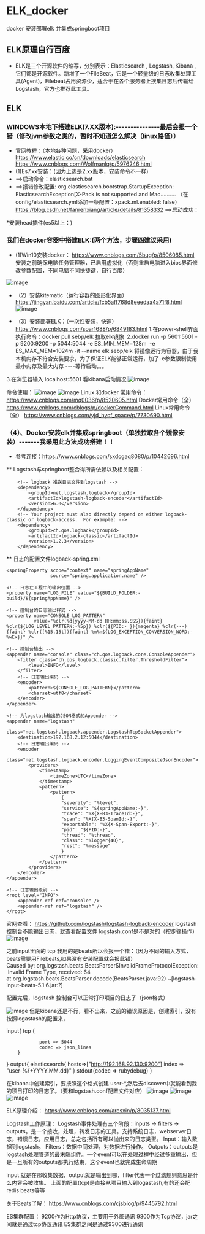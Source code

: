 # ELK_docker
docker 安装部署elk  并集成springboot项目


## ELK原理自行百度
* ELK是三个开源软件的缩写，分别表示：Elasticsearch , Logstash, Kibana , 它们都是开源软件。新增了一个FileBeat，它是一个轻量级的日志收集处理工具(Agent)，Filebeat占用资源少，适合于在各个服务器上搜集日志后传输给Logstash，官方也推荐此工具。

## ELK

### WINDOWS本地下搭建ELK(7.XX版本):---------------最后会报一个错（修改jvm参数之类的，暂时不知道怎么解决（linux路径））
* 官网教程：（本地各种问题，采用docker）
  https://www.elastic.co/cn/downloads/elasticsearch
  https://www.cnblogs.com/Wolfmanlq/p/5976246.html
* (1)Es7.xx安装：(因为上边是2.xx版本，安装命令不一样)
* ==>启动命令：elasticsearch.bat
* ==>报错修改配置:
org.elasticsearch.bootstrap.StartupException: ElasticsearchException[X-Pack is not supported and Mac..........
（在config/elasticsearch.yml添加一条配置：xpack.ml.enabled: false）
https://blog.csdn.net/fanrenxiang/article/details/81358332
==>启动成功：

*安装head插件(es5以上：)


### 我们在docker容器中搭建ELK:(两个方法，步骤四建议采用)

* (1)Win10安装docker：
https://www.cnblogs.com/5bug/p/8506085.html
安装之前确保电脑任务管理器，已启用虚拟化（否则重启电脑进入bios界面修改参数配置，不同电脑不同快捷键，自行百度）

![image](https://github.com/17661977890/ELK_docker/blob/master/image/%E5%9B%BE%E7%89%871.png)

* （2）安装kitematic（运行容器的图形化界面）
https://jingyan.baidu.com/article/fcb5aff768d8eeedaa4a71f8.html
![image](https://github.com/17661977890/ELK_docker/blob/master/image/%E5%9B%BE%E7%89%872.png)


* （3）安装部署ELK：（一次性安装，快速）
https://www.cnblogs.com/soar1688/p/6849183.html
1.在power-shell界面执行命令：docker pull sebp/elk 拉取elk镜像  
2.docker run -p 5601:5601 -p 9200:9200 -p 5044:5044 -e ES_MIN_MEM=128m  -e ES_MAX_MEM=1024m -it --name elk sebp/elk 将镜像运行为容器，由于我本机内存不符合安装要求，为了保证ELK能够正常运行，加了-e参数限制使用最小内存及最大内存 ----等待启动。。。

3.在浏览器输入 localhost:5601  看kibana启动情况
![image](https://github.com/17661977890/ELK_docker/blob/master/image/%E5%9B%BE%E7%89%873.png)

 
 命令使用：
 ![image](https://github.com/17661977890/ELK_docker/blob/master/image/%E5%9B%BE%E7%89%874.png)
 ![image](https://github.com/17661977890/ELK_docker/blob/master/image/%E5%9B%BE%E7%89%875.png)
Linux 和docker 常用命令：
https://www.cnblogs.com/mq0036/p/8520605.html
Docker常用命令（全）
https://www.cnblogs.com/cblogs/p/dockerCommand.html
Linux常用命令（全）
https://www.cnblogs.com/yjd_hycf_space/p/7730690.html

### （4）、Docker安装elk并集成springboot（单独拉取各个镜像安装）-------我采用此方法成功搭建！！

* 参考连接：https://www.cnblogs.com/sxdcgaq8080/p/10442696.html

** Logstash与springboot整合得所需依赖以及相关配置：

        <!-- logback 推送日志文件到logstash -->
        <dependency>
            <groupId>net.logstash.logback</groupId>
            <artifactId>logstash-logback-encoder</artifactId>
            <version>6.0</version>
        </dependency>
        <!-- Your project must also directly depend on either logback-classic or logback-access.  For example: -->
        <dependency>
            <groupId>ch.qos.logback</groupId>
            <artifactId>logback-classic</artifactId>
            <version>1.2.3</version>
        </dependency>

** 日志的配置文件logback-spring.xml

 <?xml version="1.0" encoding="UTF-8"?>
<!--该日志将日志级别不同的log信息保存到不同的文件中 -->
<configuration>
    <include resource="org/springframework/boot/logging/logback/defaults.xml" />

    <springProperty scope="context" name="springAppName"
                    source="spring.application.name" />

    <!-- 日志在工程中的输出位置 -->
    <property name="LOG_FILE" value="${BUILD_FOLDER:-build}/${springAppName}" />

    <!-- 控制台的日志输出样式 -->
    <property name="CONSOLE_LOG_PATTERN"
              value="%clr(%d{yyyy-MM-dd HH:mm:ss.SSS}){faint} %clr(${LOG_LEVEL_PATTERN:-%5p}) %clr(${PID:- }){magenta} %clr(---){faint} %clr([%15.15t]){faint} %m%n${LOG_EXCEPTION_CONVERSION_WORD:-%wEx}}" />

    <!-- 控制台输出 -->
    <appender name="console" class="ch.qos.logback.core.ConsoleAppender">
        <filter class="ch.qos.logback.classic.filter.ThresholdFilter">
            <level>INFO</level>
        </filter>
        <!-- 日志输出编码 -->
        <encoder>
            <pattern>${CONSOLE_LOG_PATTERN}</pattern>
            <charset>utf8</charset>
        </encoder>
    </appender>

    <!-- 为logstash输出的JSON格式的Appender -->
    <appender name="logstash"
              class="net.logstash.logback.appender.LogstashTcpSocketAppender">
        <destination>192.168.2.12:5044</destination>
        <!-- 日志输出编码 -->
        <encoder
                class="net.logstash.logback.encoder.LoggingEventCompositeJsonEncoder">
            <providers>
                <timestamp>
                    <timeZone>UTC</timeZone>
                </timestamp>
                <pattern>
                    <pattern>
                        {
                        "severity": "%level",
                        "service": "${springAppName:-}",
                        "trace": "%X{X-B3-TraceId:-}",
                        "span": "%X{X-B3-SpanId:-}",
                        "exportable": "%X{X-Span-Export:-}",
                        "pid": "${PID:-}",
                        "thread": "%thread",
                        "class": "%logger{40}",
                        "rest": "%message"
                        }
                    </pattern>
                </pattern>
            </providers>
        </encoder>
    </appender>

    <!-- 日志输出级别 -->
    <root level="INFO">
        <appender-ref ref="console" />
        <appender-ref ref="logstash" />
    </root>

</configuration>


官网查看：
https://github.com/logstash/logstash-logback-encoder
logstash 控制台不能输出日志，就查看配置文件 logstash.conf是不是对的（按步骤操作）
![image](https://github.com/17661977890/ELK_docker/blob/master/image/%E5%9B%BE%E7%89%876.png)

之前input里面的  tcp  我用的是beats所以会报一个错：（因为不同的输入方式，beats需要用Filebeats,如果没有安装配置就会报此错）
Caused by: org.logstash.beats.BeatsParser$InvalidFrameProtocolException: Invalid Frame Type, received: 64
at org.logstash.beats.BeatsParser.decode(BeatsParser.java:92) ~[logstash-input-beats-5.1.6.jar:?]

配置完后，logstash 控制台可以正常打印项目的日志了（json格式）

![image](https://github.com/17661977890/ELK_docker/blob/master/image/%E5%9B%BE%E7%89%877.png)
但是kibana还是不行，看不出来，之前的错误原因是，创建索引，没有按照logastash的配置来，

input{
        tcp {

                port => 5044
                codec => json_lines
        }
}
output{
        elasticsearch{
                hosts=>["http://192.168.92.130:9200"]
                index => "user-%{+YYYY.MM.dd}"
                }
        stdout{codec => rubydebug}
}

在kibana中创建索引，要按照这个格式创建  user-*,然后去discover中就能看到我的项目打印的日志了。（要和logstash.conf配置文件对应）
![image](https://github.com/17661977890/ELK_docker/blob/master/image/%E5%9B%BE%E7%89%878.png)
![image](https://github.com/17661977890/ELK_docker/blob/master/image/%E5%9B%BE%E7%89%879.png)
![image](https://github.com/17661977890/ELK_docker/blob/master/image/%E5%9B%BE%E7%89%880.png)





ELK原理介绍：
https://www.cnblogs.com/aresxin/p/8035137.html


Logstash工作原理：
Logstash事件处理有三个阶段：inputs → filters → outputs。是一个接收，处理，转发日志的工具。支持系统日志，webserver日志，错误日志，应用日志，总之包括所有可以抛出来的日志类型。
Input：输入数据到logstash。
Filters：数据中间处理，对数据进行操作。
Outputs：outputs是logstash处理管道的最末端组件。一个event可以在处理过程中经过多重输出，但是一旦所有的outputs都执行结束，这个event也就完成生命周期

input 就是在那收集数据，output就是输出到哪，filter代表一个过滤规则意思是什么内容会被收集。
上面的配置(tcp)是直接从项目输入到logastash,有的还会配redis beats等等



关于Beats了解：
https://www.cnblogs.com/cjsblog/p/9445792.html





ES集群配置：
9200作为Http协议，主要用于外部通讯
9300作为Tcp协议，jar之间就是通过tcp协议通讯
ES集群之间是通过9300进行通讯
